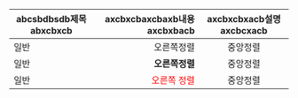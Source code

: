 |abcsbdbsdb제목abxcbxcb|axcbxcbaxcbaxb내용axcbxbacb|axcbxcbxacb설명axcbcxacb|
|----|----:|:----:|
|일반|오른쪽정렬|중앙정렬|
|일반|**오른쪽정렬**|중앙정렬|
|일반|<span style="color:red">오른쪽 정렬</span>|중앙정렬|
